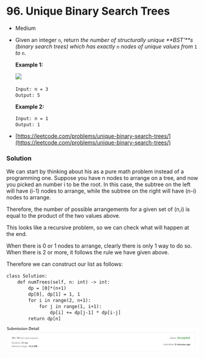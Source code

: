 # 96. Unique Binary Search Trees

* Medium
*   Given an integer `n`, return _the number of structurally unique **BST'**s (binary search trees) which has exactly_ `n` _nodes of unique values from_ `1` _to_ `n`.

    &#x20;

    **Example 1:**

    ![](https://assets.leetcode.com/uploads/2021/01/18/uniquebstn3.jpg)

    ```
    Input: n = 3
    Output: 5
    ```

    **Example 2:**

    ```
    Input: n = 1
    Output: 1
    ```


* [https://leetcode.com/problems/unique-binary-search-trees/](https://leetcode.com/problems/unique-binary-search-trees/)

### Solution&#x20;

We can start by thinking about his as a pure math problem instead of a programming one. Suppose you have n nodes to arrange on a tree, and now you picked an number i to be the root. In this case, the subtree on the left will have (i-1) nodes to arrange, while the subtree on the right will have (n-i) nodes to arrange.&#x20;

Therefore, the number of possible arrangements for a given set of (n,i) is equal to the product of the two values above.&#x20;

This looks like a recursive problem, so we can check what will happen at the end.&#x20;

When there is 0 or 1 nodes to arrange, clearly there is only 1 way to do so. When there is 2 or more, it follows the rule we have given above.&#x20;

Therefore we can construct our list as follows:

```
class Solution:
    def numTrees(self, n: int) -> int:
        dp = [0]*(n+1)
        dp[0], dp[1] = 1, 1
        for i in range(2, n+1):
            for j in range(1, i+1):
                dp[i] += dp[j-1] * dp[i-j]
        return dp[n]
```

![](<.gitbook/assets/image (3).png>)

